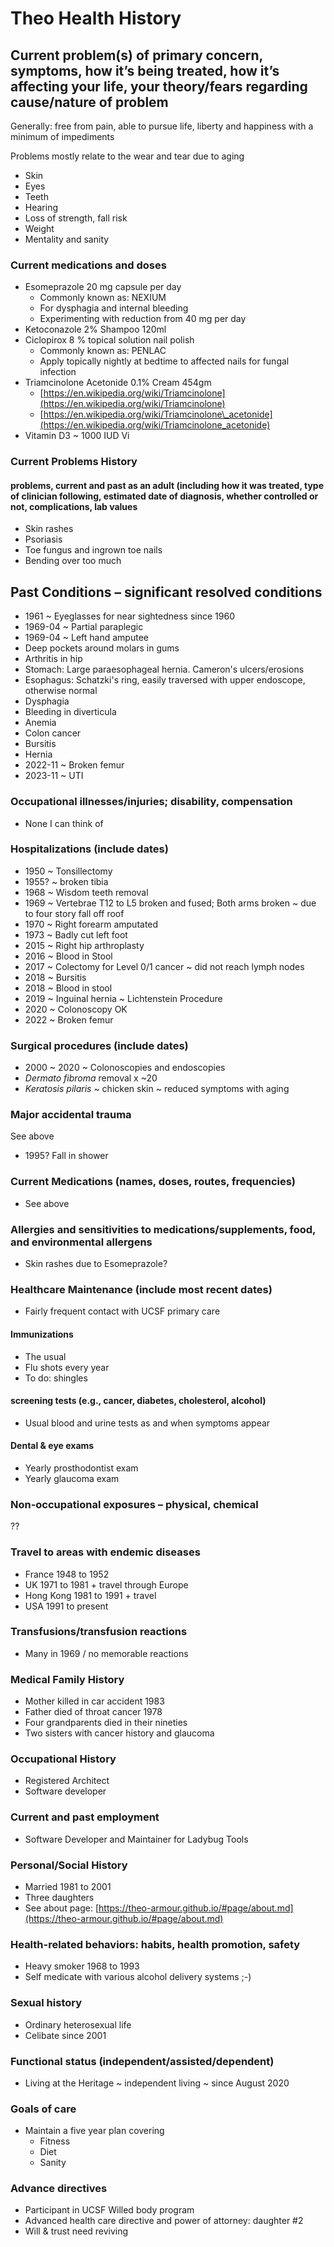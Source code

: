 # Theo Health History

## Current problem(s) of primary concern, symptoms, how it’s being treated, how it’s affecting your life, your theory/fears regarding cause/nature of problem

Generally: free from pain, able to pursue life, liberty and happiness with a minimum of impediments

Problems mostly relate to the wear and tear due to aging

* Skin
* Eyes
* Teeth
* Hearing
* Loss of strength, fall risk
* Weight
* Mentality and sanity

### Current medications and doses

* Esomeprazole 20 mg capsule per day
    * Commonly known as: NEXIUM
    * For dysphagia and internal bleeding
    * Experimenting with reduction from 40 mg per day
* Ketoconazole 2% Shampoo 120ml
* Ciclopirox 8 % topical solution nail polish
    * Commonly known as: PENLAC
    * Apply topically nightly at bedtime to affected nails for fungal infection
* Triamcinolone Acetonide 0.1% Cream 454gm
    * [https://en.wikipedia.org/wiki/Triamcinolone](https://en.wikipedia.org/wiki/Triamcinolone)
    * [https://en.wikipedia.org/wiki/Triamcinolone\_acetonide](https://en.wikipedia.org/wiki/Triamcinolone_acetonide)
* Vitamin D3 ~ 1000 IUD Vi

### Current Problems History

#### problems, current and past as an adult (including how it was treated, type of clinician following, estimated date of diagnosis, whether controlled or not, complications, lab values

* Skin rashes
* Psoriasis
* Toe fungus and ingrown toe nails
* Bending over too much

## Past Conditions – significant resolved conditions

* 1961 ~ Eyeglasses for near sightedness since 1960
* 1969-04 ~ Partial paraplegic
* 1969-04 ~ Left hand amputee
* Deep pockets around molars in gums
* Arthritis in hip
* Stomach: Large paraesophageal hernia. Cameron's ulcers/erosions
* Esophagus: Schatzki's ring, easily traversed with upper endoscope, otherwise normal
* Dysphagia
* Bleeding in diverticula
* Anemia
* Colon cancer
* Bursitis
* Hernia
* 2022-11 ~ Broken femur
* 2023-11 ~ UTI

### Occupational illnesses/injuries; disability, compensation

* None I can think of

### Hospitalizations (include dates)

* 1950 ~ Tonsillectomy
* 1955? ~ broken tibia
* 1968 ~ Wisdom teeth removal
* 1969 ~ Vertebrae T12 to L5 broken and fused; Both arms broken ~ due to four story fall off roof
* 1970 ~ Right forearm amputated
* 1973 ~ Badly cut left foot
* 2015 ~ Right hip arthroplasty
* 2016 ~ Blood in Stool
* 2017 ~ Colectomy for Level 0/1 cancer ~ did not reach lymph nodes
* 2018 ~ Bursitis
* 2018 ~ Blood in stool
* 2019 ~ Inguinal hernia ~ Lichtenstein Procedure
* 2020 ~ Colonoscopy OK
* 2022 ~ Broken femur

### Surgical procedures (include dates)

* 2000 ~ 2020 ~ Colonoscopies and endoscopies
* _Dermato fibroma_ removal x ~20
* _Keratosis pilaris_ ~ chicken skin ~ reduced symptoms with aging

### Major accidental trauma

See above

* 1995? Fall in shower

### Current Medications (names, doses, routes, frequencies)

* See above

### Allergies and sensitivities to medications/supplements, food, and environmental allergens

* Skin rashes due to Esomeprazole?

### Healthcare Maintenance (include most recent dates)

* Fairly frequent contact with UCSF primary care

#### Immunizations

* The usual
* Flu shots every year
* To do: shingles

#### screening tests (e.g., cancer, diabetes, cholesterol, alcohol)

* Usual blood and urine tests as and when symptoms appear

#### Dental & eye exams

* Yearly prosthodontist exam
* Yearly glaucoma exam

### Non-occupational exposures – physical, chemical

??

### Travel to areas with endemic diseases

* France 1948 to 1952
* UK 1971 to 1981 + travel through Europe
* Hong Kong 1981 to 1991 + travel
* USA 1991 to present

### Transfusions/transfusion reactions

* Many in 1969 / no memorable reactions

### Medical Family History

* Mother killed in car accident 1983
* Father died of throat cancer 1978
* Four grandparents died in their nineties
* Two sisters with cancer history and glaucoma

### Occupational History

* Registered Architect
* Software developer

### Current and past employment

* Software Developer and Maintainer for Ladybug Tools

### Personal/Social History

* Married 1981 to 2001
* Three daughters
* See about page: [https://theo-armour.github.io/#page/about.md](https://theo-armour.github.io/#page/about.md)

### Health-related behaviors: habits, health promotion, safety

* Heavy smoker 1968 to 1993
* Self medicate with various alcohol delivery systems ;-)

### Sexual history

* Ordinary heterosexual life
* Celibate since 2001

### Functional status (independent/assisted/dependent)

* Living at the Heritage ~ independent living ~ since August 2020

### Goals of care

* Maintain a five year plan covering
    * Fitness
    * Diet
    * Sanity

### Advance directives

* Participant in UCSF Willed body program
* Advanced health care directive and power of attorney: daughter #2
* Will & trust need reviving